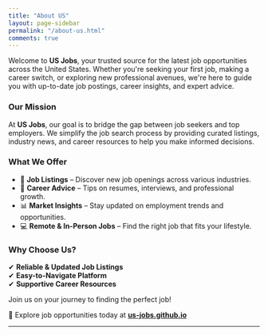 ```yaml
---
title: "About US"
layout: page-sidebar
permalink: "/about-us.html"
comments: true
---
```


Welcome to **US Jobs**, your trusted source for the latest job opportunities across the United States. Whether you're seeking your first job, making a career switch, or exploring new professional avenues, we're here to guide you with up-to-date job postings, career insights, and expert advice.  

### Our Mission  
At **US Jobs**, our goal is to bridge the gap between job seekers and top employers. We simplify the job search process by providing curated listings, industry news, and career resources to help you make informed decisions.  

### What We Offer  
- 🏢 **Job Listings** – Discover new job openings across various industries.  
- 📌 **Career Advice** – Tips on resumes, interviews, and professional growth.  
- 📊 **Market Insights** – Stay updated on employment trends and opportunities.  
- 💻 **Remote & In-Person Jobs** – Find the right job that fits your lifestyle.  

### Why Choose Us?  
✔ **Reliable & Updated Job Listings**  
✔ **Easy-to-Navigate Platform**  
✔ **Supportive Career Resources**  

Join us on your journey to finding the perfect job!  

🔎 Explore job opportunities today at **[us-jobs.github.io](https://us-jobs.github.io/)**  

---
